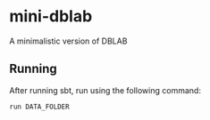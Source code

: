 # mini-dblab
A minimalistic version of DBLAB

## Running
After running sbt, run using the following command:

```
run DATA_FOLDER
```